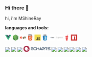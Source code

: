 ### Hi there 👋

<!--
**MShineRay/MShineRay** is a ✨ _special_ ✨ repository because its `README.md` (this file) appears on your GitHub profile.

Here are some ideas to get you started:

- 🔭 I’m currently working on ...
- 🌱 I’m currently learning ...
- 👯 I’m looking to collaborate on ...
- 🤔 I’m looking for help with ...
- 💬 Ask me about ...
- 📫 How to reach me: ...
- 😄 Pronouns: ...
- ⚡ Fun fact: ...
-->
hi, i'm MShineRay

**languages and tools:**  
<!--vue-->
<code><img height="20" src="https://raw.githubusercontent.com/github/explore/80688e429a7d4ef2fca1e82350fe8e3517d3494d/topics/vue/vue.png"></code>
<code><img height="20" src="https://raw.githubusercontent.com/github/explore/80688e429a7d4ef2fca1e82350fe8e3517d3494d/topics/nodejs/nodejs.png"></code>
<code><img height="20" src="https://raw.githubusercontent.com/github/explore/80688e429a7d4ef2fca1e82350fe8e3517d3494d/topics/git/git.png"></code>
<code><img height="20" src="https://raw.githubusercontent.com/github/explore/80688e429a7d4ef2fca1e82350fe8e3517d3494d/topics/html/html.png"></code>
<code><img height="20" src="https://raw.githubusercontent.com/github/explore/80688e429a7d4ef2fca1e82350fe8e3517d3494d/topics/javascript/javascript.png"></code>
<code><img height="20" src="https://raw.githubusercontent.com/github/explore/80688e429a7d4ef2fca1e82350fe8e3517d3494d/topics/css/css.png"></code>
<code><img height="20" src="https://raw.githubusercontent.com/github/explore/80688e429a7d4ef2fca1e82350fe8e3517d3494d/topics/jquery/jquery.png"></code>
<code><img height="20" src="https://raw.githubusercontent.com/github/explore/80688e429a7d4ef2fca1e82350fe8e3517d3494d/topics/express/express.png"></code>
<code><img height="20" src="https://raw.githubusercontent.com/github/explore/80688e429a7d4ef2fca1e82350fe8e3517d3494d/topics/gulp/gulp.png"></code>
<code><img height="20" src="https://raw.githubusercontent.com/github/explore/80688e429a7d4ef2fca1e82350fe8e3517d3494d/topics/npm/npm.png"></code>
<!--pnpm-->
<code><img height="20" src="https://camo.githubusercontent.com/49b19604911bc6ee19d5e805bfcc525af7fdd3573f6449b1bd14454cc5aa48bc/68747470733a2f2f692e696d6775722e636f6d2f716c57316545472e706e67"></code>
<code><img height="20" src="https://camo.githubusercontent.com/66fb417bb4152304eede584506848c6cc0b437e17b55b6502a2391ac1006cfc0/68747470733a2f2f726f6c6c75706a732e6f72672f726f6c6c75702d6c6f676f2e737667"></code>
<code><img height="20" src="https://avatars.githubusercontent.com/u/2565403?s=48&v=4"></code>
<code><img height="20" src="https://github.com/apache/echarts/raw/master/asset/logo.png?raw=true"></code>
<code><img height="20" src="https://camo.githubusercontent.com/0699ca77dc1e3a7685da66430683278f10eec03f6a15f9ffaa17ebf468bf5b51/68747470733a2f2f63646e2e7261776769742e636f6d2f456c656d6546452f656c656d656e742f6465762f656c656d656e745f6c6f676f2e737667"></code>
<code><img height="20" src="https://user-images.githubusercontent.com/10731096/95823103-9ce15780-0d5f-11eb-8010-1bd1b5910d4f.png"></code>
<code><img height="20" src="https://camo.githubusercontent.com/3a3985aa7fb2d821cff54560c7fe73910852fa04890beeee34b327c2d0fe3fc5/68747470733a2f2f666173746c792e6a7364656c6976722e6e65742f6e706d2f4076616e742f6173736574732f6c6f676f2e706e67"></code>
<code><img height="20" src="https://user-images.githubusercontent.com/17680888/39081119-3057bbe2-456e-11e8-862c-646133ad4b43.png"></code>
<code><img height="20" src="https://camo.githubusercontent.com/29f9228224deb359d30a87bb4e126ab1f7dd60a3fefbb33987b4d2aabbd988a5/68747470733a2f2f756e706b672e636f6d2f70726574746965722d6c6f676f40312e302e332f696d616765732f70726574746965722d62616e6e65722d6c696768742e737667"></code>
<code><img height="20" src="https://avatars.githubusercontent.com/u/10076935?s=48&v=4"></code>

